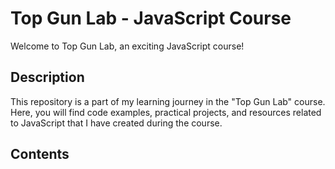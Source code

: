 # Top Gun Lab - JavaScript Course

Welcome to Top Gun Lab, an exciting JavaScript course!

## Description

This repository is a part of my learning journey in the "Top Gun Lab" course. Here, you will find code examples, practical projects, and resources related to JavaScript that I have created during the course.

## Contents
